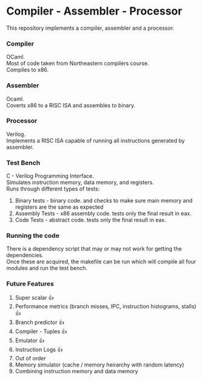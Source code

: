 # Compiler - Assembler - Processor
This repository implements a compiler, assembler and a processor.
### Compiler
OCaml.</br>
Most of code taken from Northeastern compilers course.</br>
Compiles to x86.
### Assembler
Ocaml.</br>
Coverts x86 to a RISC ISA and assembles to binary.
### Processor
Verilog.</br>
Implements a RISC ISA capable of running all instructions generated by assembler.
### Test Bench
C - Verilog Programming Interface.</br>
Simulates instruction memory, data memory, and registers.</br>
Runs through different types of tests:
1. Binary tests - binary code. and checks to make sure main memory and registers are the same as expected
2. Assembly Tests - x86 assembly code. tests only the final result in eax.
3. Code Tests - abstract code. tests only the final result in eax.
### Running the code
There is a dependency script that may or may not work for getting the dependencies.</br>
Once these are acquired, the makefile can be run which will compile all four modules and run the test bench.
### Future Features
1. Super scalar :+1:
2. Performance metrics (branch misses, IPC, instruction histograms, stalls) :+1:
3. Branch predictor :+1:
4. Compiler - Tuples :+1:
5. Emulator :+1:
6. Instruction Logs :+1:
7. Out of order
8. Memory simulator (cache / memory heirarchy with random latency)
9. Combining instruction memory and data memory
